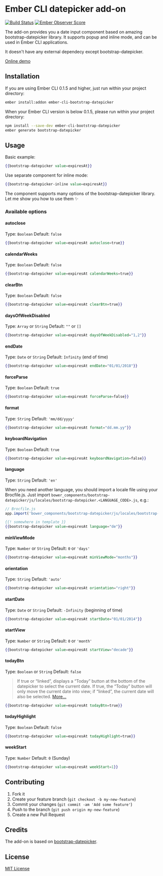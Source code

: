 # Ember CLI datepicker add-on

[![Build Status](https://travis-ci.org/soulim/ember-cli-bootstrap-datepicker.svg?branch=master&style=flat)](https://travis-ci.org/soulim/ember-cli-bootstrap-datepicker)
[![Ember Observer Score](http://emberobserver.com/badges/ember-cli-bootstrap-datepicker.svg)](http://emberobserver.com/addons/ember-cli-bootstrap-datepicker)

The add-on provides you a date input component based on amazing bootstrap-datepicker library. It supports popup and inline mode, and can be used in Ember CLI applications.

It doesn't have any external dependecy except bootstrap-datepicker.

[Online demo](http://sul.im/ember-cli-bootstrap-datepicker)

## Installation

If you are using Ember CLI 0.1.5 and higher, just run within your project directory:

```bash
ember install:addon ember-cli-bootstrap-datepicker
```

When your Ember CLI version is below 0.1.5, please run within your project directory:

```bash
npm install --save-dev ember-cli-bootstrap-datepicker
ember generate bootstrap-datepicker
```

## Usage

Basic example:

```handlebars
{{bootstrap-datepicker value=expiresAt}}
```

Use separate component for inline mode:

```handlebars
{{bootstrap-datepicker-inline value=expiresAt}}
```

The component supports many options of the bootstrap-datepicker library. Let me show you how to use them :sparkles:

### Available options

#### autoclose

Type: `Boolean`
Default: `false`

```handlebars
{{bootstrap-datepicker value=expiresAt autoclose=true}}
```

#### calendarWeeks

Type: `Boolean`
Default: `false`

```handlebars
{{bootstrap-datepicker value=expiresAt calendarWeeks=true}}
```

#### clearBtn

Type: `Boolean`
Default: `false`

```handlebars
{{bootstrap-datepicker value=expiresAt clearBtn=true}}
```

#### daysOfWeekDisabled

Type: `Array` or `String`
Default: `""` or `[]`

```handlebars
{{bootstrap-datepicker value=expiresAt daysOfWeekDisabled="1,2"}}
```

#### endDate

Type: `Date` or `String`
Default: `Infinity` (end of time)

```handlebars
{{bootstrap-datepicker value=expiresAt endDate="01/01/2018"}}
```

#### forceParse

Type: `Boolean`
Default: `true`

```handlebars
{{bootstrap-datepicker value=expiresAt forceParse=false}}
```

#### format

Type: `String`
Default: `'mm/dd/yyyy'`

```handlebars
{{bootstrap-datepicker value=expiresAt format="dd.mm.yy"}}
```

#### keyboardNavigation

Type: `Boolean`
Default: `true`

```handlebars
{{bootstrap-datepicker value=expiresAt keyboardNavigation=false}}
```

#### language

Type: `String`
Default: `'en'`

When you need another language, you should import a locale file using your Brocfile.js. Just import `bower_components/bootstrap-datepicker/js/locales/bootstrap-datepicker.<LANGUAGE_CODE>.js`, e.g.:

```javascript
// Brocfile.js
app.import('bower_components/bootstrap-datepicker/js/locales/bootstrap-datepicker.de.js');
```
```handlebars
{{! somewhere in template }}
{{bootstrap-datepicker value=expiresAt language="de"}}
```

#### minViewMode

Type: `Number` or `String`
Default: `0` or `'days'`

```handlebars
{{bootstrap-datepicker value=expiresAt minViewMode="months"}}
```

#### orientation

Type: `String`
Default: `'auto'`

```handlebars
{{bootstrap-datepicker value=expiresAt orientation="right"}}
```

#### startDate

Type: `Date` or `String`
Default: `-Infinity` (beginning of time)

```handlebars
{{bootstrap-datepicker value=expiresAt startDate="01/01/2014"}}
```

#### startView

Type: `Number` or `String`
Default: `0` or `'month'`

```handlebars
{{bootstrap-datepicker value=expiresAt startView="decade"}}
```

#### todayBtn

Type: `Boolean` or `String`
Default: `false`

> If true or “linked”, displays a “Today” button at the bottom of the datepicker to select the current date. If true, the “Today” button will only move the current date into view; if “linked”, the current date will also be selected. [More...](http://bootstrap-datepicker.readthedocs.org/en/latest/options.html#todaybtn)

```handlebars
{{bootstrap-datepicker value=expiresAt todayBtn=true}}
```

#### todayHighlight

Type: `Boolean`
Default: `false`

```handlebars
{{bootstrap-datepicker value=expiresAt todayHighlight=true}}
```

#### weekStart

Type: `Number`
Default: `0` (Sunday)


```handlebars
{{bootstrap-datepicker value=expiresAt weekStart=1}}
```

## Contributing

1. Fork it
2. Create your feature branch (`git checkout -b my-new-feature`)
3. Commit your changes (`git commit -am 'Add some feature'`)
4. Push to the branch (`git push origin my-new-feature`)
5. Create a new Pull Request

## Credits

The add-on is based on [bootstrap-datepicker](https://github.com/eternicode/bootstrap-datepicker).


## License

[MIT License](https://github.com/soulim/ember-cli-bootstrap-datepicker/blob/master/LICENSE.md)

